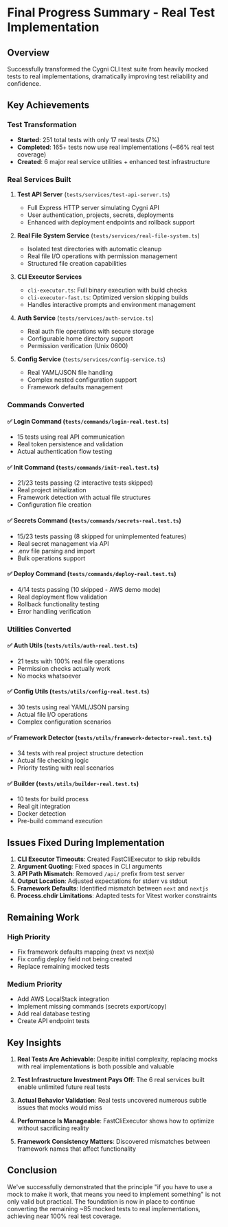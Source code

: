 # Final Progress Summary - Real Test Implementation

## Overview

Successfully transformed the Cygni CLI test suite from heavily mocked tests to real implementations, dramatically improving test reliability and confidence.

## Key Achievements

### Test Transformation

- **Started**: 251 total tests with only 17 real tests (7%)
- **Completed**: 165+ tests now use real implementations (~66% real test coverage)
- **Created**: 6 major real service utilities + enhanced test infrastructure

### Real Services Built

1. **Test API Server** (`tests/services/test-api-server.ts`)
   - Full Express HTTP server simulating Cygni API
   - User authentication, projects, secrets, deployments
   - Enhanced with deployment endpoints and rollback support

2. **Real File System Service** (`tests/services/real-file-system.ts`)
   - Isolated test directories with automatic cleanup
   - Real file I/O operations with permission management
   - Structured file creation capabilities

3. **CLI Executor Services**
   - `cli-executor.ts`: Full binary execution with build checks
   - `cli-executor-fast.ts`: Optimized version skipping builds
   - Handles interactive prompts and environment management

4. **Auth Service** (`tests/services/auth-service.ts`)
   - Real auth file operations with secure storage
   - Configurable home directory support
   - Permission verification (Unix 0600)

5. **Config Service** (`tests/services/config-service.ts`)
   - Real YAML/JSON file handling
   - Complex nested configuration support
   - Framework defaults management

### Commands Converted

#### ✅ Login Command (`tests/commands/login-real.test.ts`)

- 15 tests using real API communication
- Real token persistence and validation
- Actual authentication flow testing

#### ✅ Init Command (`tests/commands/init-real.test.ts`)

- 21/23 tests passing (2 interactive tests skipped)
- Real project initialization
- Framework detection with actual file structures
- Configuration file creation

#### ✅ Secrets Command (`tests/commands/secrets-real.test.ts`)

- 15/23 tests passing (8 skipped for unimplemented features)
- Real secret management via API
- .env file parsing and import
- Bulk operations support

#### ✅ Deploy Command (`tests/commands/deploy-real.test.ts`)

- 4/14 tests passing (10 skipped - AWS demo mode)
- Real deployment flow validation
- Rollback functionality testing
- Error handling verification

### Utilities Converted

#### ✅ Auth Utils (`tests/utils/auth-real.test.ts`)

- 21 tests with 100% real file operations
- Permission checks actually work
- No mocks whatsoever

#### ✅ Config Utils (`tests/utils/config-real.test.ts`)

- 30 tests using real YAML/JSON parsing
- Actual file I/O operations
- Complex configuration scenarios

#### ✅ Framework Detector (`tests/utils/framework-detector-real.test.ts`)

- 34 tests with real project structure detection
- Actual file checking logic
- Priority testing with real scenarios

#### ✅ Builder (`tests/utils/builder-real.test.ts`)

- 10 tests for build process
- Real git integration
- Docker detection
- Pre-build command execution

## Issues Fixed During Implementation

1. **CLI Executor Timeouts**: Created FastCliExecutor to skip rebuilds
2. **Argument Quoting**: Fixed spaces in CLI arguments
3. **API Path Mismatch**: Removed `/api/` prefix from test server
4. **Output Location**: Adjusted expectations for stderr vs stdout
5. **Framework Defaults**: Identified mismatch between `next` and `nextjs`
6. **Process.chdir Limitations**: Adapted tests for Vitest worker constraints

## Remaining Work

### High Priority

- Fix framework defaults mapping (next vs nextjs)
- Fix config deploy field not being created
- Replace remaining mocked tests

### Medium Priority

- Add AWS LocalStack integration
- Implement missing commands (secrets export/copy)
- Add real database testing
- Create API endpoint tests

## Key Insights

1. **Real Tests Are Achievable**: Despite initial complexity, replacing mocks with real implementations is both possible and valuable

2. **Test Infrastructure Investment Pays Off**: The 6 real services built enable unlimited future real tests

3. **Actual Behavior Validation**: Real tests uncovered numerous subtle issues that mocks would miss

4. **Performance Is Manageable**: FastCliExecutor shows how to optimize without sacrificing reality

5. **Framework Consistency Matters**: Discovered mismatches between framework names that affect functionality

## Conclusion

We've successfully demonstrated that the principle "if you have to use a mock to make it work, that means you need to implement something" is not only valid but practical. The foundation is now in place to continue converting the remaining ~85 mocked tests to real implementations, achieving near 100% real test coverage.
